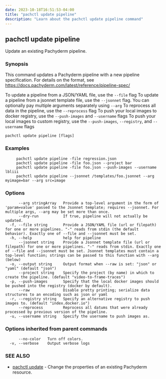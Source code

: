 ```yaml
---
date: 2023-10-18T16:51:53-04:00
title: "pachctl update pipeline"
description: "Learn about the pachctl update pipeline command"
---
```


## pachctl update pipeline

Update an existing Pachyderm pipeline.

### Synopsis

This command updates a Pachyderm pipeline with a new pipeline specification. For details on the format, see https://docs.pachyderm.com/latest/reference/pipeline-spec/ 
 
 To update a pipeline from a JSON/YAML file, use the `--file` flag 
 To update a pipeline from a jsonnet template file, use the `--jsonnet` flag. You can optionally pay multiple arguments separately using `--arg` 
 To reprocess all data in the pipeline, use the `--reprocess` flag 
 To push your local images to docker registry, use the `--push-images` and `--username` flags 
 To push your local images to custom registry, use the `--push-images`, `--registry`, and `--username` flags 


```
pachctl update pipeline [flags]
```

### Examples

```
	 pachctl update pipeline -file regression.json 
	 pachctl update pipeline -file foo.json --project bar 
	 pachctl update pipeline -file foo.json --push-images --username lbliii 
	 pachctl update pipeline --jsonnet /templates/foo.jsonnet --arg myimage=bar --arg src=image 

```

### Options

```
      --arg stringArray   Provide a top-level argument in the form of 'param=value' passed to the Jsonnet template; requires --jsonnet. For multiple args, --arg may be set more than once.
      --dry-run           If true, pipeline will not actually be updated.
  -f, --file string       Provide a JSON/YAML file (url or filepath) for one or more pipelines. "-" reads from stdin (the default behavior). Exactly one of --file and --jsonnet must be set.
  -h, --help              help for pipeline
      --jsonnet string    Provide a Jsonnet template file (url or filepath) for one or more pipelines. "-" reads from stdin. Exactly one of --file and --jsonnet must be set. Jsonnet templates must contain a top-level function; strings can be passed to this function with --arg (below)
  -o, --output string     Output format when --raw is set: "json" or "yaml" (default "json")
      --project string    Specify the project (by name) in which to create the pipeline. (default "video-to-frame-traces")
  -p, --push-images       Specify that the local docker images should be pushed into the registry (docker by default).
      --raw               Disable pretty printing; serialize data structures to an encoding such as json or yaml
  -r, --registry string   Specify an alternative registry to push images to. (default "index.docker.io")
      --reprocess         Reprocess all datums that were already processed by previous version of the pipeline.
  -u, --username string   Specify the username to push images as.
```

### Options inherited from parent commands

```
      --no-color   Turn off colors.
  -v, --verbose    Output verbose logs
```

### SEE ALSO

* [pachctl update](../pachctl_update)	 - Change the properties of an existing Pachyderm resource.

